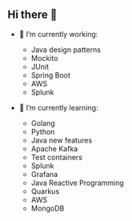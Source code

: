 ## Hi there 👋


- 🔭 I’m currently working:
  - Java design patterns
  - Mockito
  - JUnit
  - Spring Boot
  - AWS
  - Splunk
  
    
- 🌱 I’m currently learning:
  - Golang
  - Python
  - Java new features
  - Apache Kafka
  - Test containers
  - Splunk
  - Grafana
  - Java Reactive Programming
  - Quarkus
  - AWS
  - MongoDB

